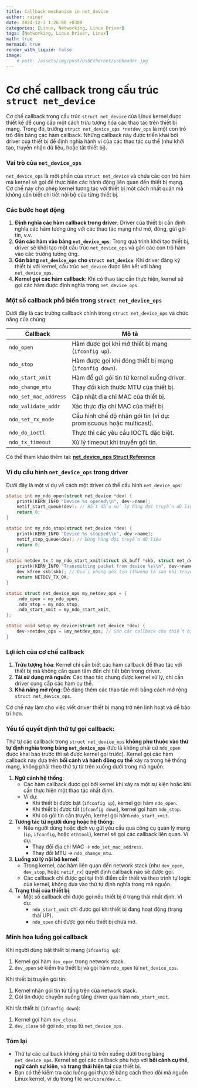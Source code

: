 ```yaml
---
title: Callback mechanism in net_device
author: rainer
date: 2024-12-3 1:26:00 +0300
categories: [Linux, Networking, Linux Driver]
tags: [Networking, Linux Driver, Linux]
math: true
mermaid: true
render_with_liquid: false
image: 
    # path: /assets/img/post/UsbEthernet/usbheader.jpg
---
```


# Cơ chế callback trong cấu trúc `struct net_device`
Cơ chế callback trong cấu trúc `struct net_device` của Linux kernel được thiết kế để cung cấp một cách trừu tượng hóa các thao tác trên thiết bị mạng. Trong đó, trường `struct net_device_ops *netdev_ops` là một con trỏ trỏ đến bảng các hàm callback. Những callback này được triển khai bởi driver của thiết bị để định nghĩa hành vi của các thao tác cụ thể (như khởi tạo, truyền nhận dữ liệu, hoặc tắt thiết bị).

### Vai trò của `net_device_ops`

`net_device_ops` là một phần của `struct net_device` và chứa các con trỏ hàm mà kernel sẽ gọi để thực hiện các hành động liên quan đến thiết bị mạng. Cơ chế này cho phép kernel tương tác với thiết bị một cách nhất quán mà không cần biết chi tiết nội bộ của từng thiết bị.

### Các bước hoạt động

1. **Định nghĩa các hàm callback trong driver**: Driver của thiết bị cần định nghĩa các hàm tương ứng với các thao tác mạng như mở, đóng, gửi gói tin, v.v.
2. **Gán các hàm vào bảng `net_device_ops`**: Trong quá trình khởi tạo thiết bị, driver sẽ khởi tạo một cấu trúc `net_device_ops` và gán các con trỏ hàm vào các trường tương ứng.
3. **Gán bảng `net_device_ops` cho `struct net_device`**: Khi driver đăng ký thiết bị với kernel, cấu trúc `net_device` được liên kết với bảng `net_device_ops`.
4. **Kernel gọi các hàm callback**: Khi có thao tác cần thực hiện, kernel sẽ gọi các hàm được định nghĩa trong `net_device_ops`.

### Một số callback phổ biến trong `struct net_device_ops`

Dưới đây là các trường callback chính trong `struct net_device_ops` và chức năng của chúng:

| Callback | Mô tả |
| --- | --- |
| `ndo_open` | Hàm được gọi khi mở thiết bị mạng (`ifconfig up`). |
| `ndo_stop` | Hàm được gọi khi đóng thiết bị mạng (`ifconfig down`). |
| `ndo_start_xmit` | Hàm để gửi gói tin từ kernel xuống driver. |
| `ndo_change_mtu` | Thay đổi kích thước MTU của thiết bị. |
| `ndo_set_mac_address` | Cập nhật địa chỉ MAC của thiết bị. |
| `ndo_validate_addr` | Xác thực địa chỉ MAC của thiết bị. |
| `ndo_set_rx_mode` | Cấu hình chế độ nhận gói tin (ví dụ: promiscuous hoặc multicast). |
| `ndo_do_ioctl` | Thực thi các yêu cầu IOCTL đặc biệt. |
| `ndo_tx_timeout` | Xử lý timeout khi truyền gói tin. |

Có thể tham khảo thêm tại: [**net_device_ops Struct Reference**](https://docs.huihoo.com/doxygen/linux/kernel/3.7/structnet__device__ops.html)

### Ví dụ cấu hình `net_device_ops` trong driver

Dưới đây là một ví dụ về cách một driver có thể cấu hình `net_device_ops`:

```c
static int my_ndo_open(struct net_device *dev) {
    printk(KERN_INFO "Device %s opened\\n", dev->name);
    netif_start_queue(dev); // Bắt đầu xử lý hàng đợi truyền dữ liệu
    return 0;
}

static int my_ndo_stop(struct net_device *dev) {
    printk(KERN_INFO "Device %s stopped\\n", dev->name);
    netif_stop_queue(dev); // Dừng hàng đợi truyền dữ liệu
    return 0;
}

static netdev_tx_t my_ndo_start_xmit(struct sk_buff *skb, struct net_device *dev) {
    printk(KERN_INFO "Transmitting packet from device %s\\n", dev->name);
    dev_kfree_skb(skb); // Giải phóng gói tin (thường là sau khi truyền xong)
    return NETDEV_TX_OK;
}

static struct net_device_ops my_netdev_ops = {
    .ndo_open = my_ndo_open,
    .ndo_stop = my_ndo_stop,
    .ndo_start_xmit = my_ndo_start_xmit,
};

static void setup_my_device(struct net_device *dev) {
    dev->netdev_ops = &my_netdev_ops; // Gán các callback cho thiết bị
}

```

### Lợi ích của cơ chế callback

1. **Trừu tượng hóa**: Kernel chỉ cần biết các hàm callback để thao tác với thiết bị mà không cần quan tâm đến chi tiết bên trong driver.
2. **Tái sử dụng mã nguồn**: Các thao tác chung được kernel xử lý, chỉ cần driver cung cấp các hàm cụ thể.
3. **Khả năng mở rộng**: Dễ dàng thêm các thao tác mới bằng cách mở rộng `struct net_device_ops`.

Cơ chế này làm cho việc viết driver thiết bị mạng trở nên linh hoạt và dễ bảo trì hơn.

### Yếu tố quyết định thứ tự gọi callback:

Thứ tự các callback trong `struct net_device_ops` **không phụ thuộc vào thứ tự định nghĩa trong bảng `net_device_ops`** (tức là không phải cứ `ndo_open` được khai báo trước thì sẽ được kernel gọi trước). Kernel gọi các hàm callback này dựa trên **bối cảnh và hành động cụ thể** xảy ra trong hệ thống mạng, không phải theo thứ tự từ trên xuống dưới trong mã nguồn.

1. **Ngữ cảnh hệ thống**:
    - Các hàm callback được gọi bởi kernel khi xảy ra một sự kiện hoặc khi cần thực hiện một thao tác nhất định.
    - Ví dụ:
        - Khi thiết bị được bật (`ifconfig up`), kernel gọi hàm `ndo_open`.
        - Khi thiết bị được tắt (`ifconfig down`), kernel gọi hàm `ndo_stop`.
        - Khi có gói tin cần truyền, kernel gọi hàm `ndo_start_xmit`.
2. **Tương tác từ người dùng hoặc hệ thống**:
    - Nếu người dùng hoặc dịch vụ gửi yêu cầu qua công cụ quản lý mạng (`ip`, `ifconfig`, hoặc `ethtool`), kernel sẽ gọi các callback liên quan. Ví dụ:
        - Thay đổi địa chỉ MAC → `ndo_set_mac_address`.
        - Thay đổi MTU → `ndo_change_mtu`.
3. **Luồng xử lý nội bộ kernel**:
    - Trong kernel, các hàm liên quan đến network stack (như `dev_open`, `dev_stop`, hoặc `netif_rx`) quyết định callback nào sẽ được gọi.
    - Các callback chỉ được gọi tại thời điểm cần thiết và theo trình tự logic của kernel, không dựa vào thứ tự định nghĩa trong mã nguồn.
4. **Trạng thái của thiết bị**:
    - Một số callback chỉ được gọi nếu thiết bị ở trạng thái nhất định. Ví dụ:
        - `ndo_start_xmit` chỉ được gọi khi thiết bị đang hoạt động (trạng thái UP).
        - `ndo_open` chỉ được gọi nếu thiết bị chưa mở.

### Minh họa luồng gọi callback

Khi người dùng bật thiết bị mạng (`ifconfig up`):

1. Kernel gọi hàm `dev_open` trong network stack.
2. `dev_open` sẽ kiểm tra thiết bị và gọi hàm `ndo_open` từ `net_device_ops`.

Khi thiết bị truyền gói tin:

1. Kernel nhận gói tin từ tầng trên của network stack.
2. Gói tin được chuyển xuống tầng driver qua hàm `ndo_start_xmit`.

Khi tắt thiết bị (`ifconfig down`):

1. Kernel gọi hàm `dev_close`.
2. `dev_close` sẽ gọi `ndo_stop` từ `net_device_ops`.

### Tóm lại

- Thứ tự các callback không phải từ trên xuống dưới trong bảng `net_device_ops`. Kernel sẽ gọi các callback phù hợp với **bối cảnh cụ thể**, **ngữ cảnh sự kiện**, và **trạng thái hiện tại** của thiết bị.
- Bạn có thể kiểm tra các luồng gọi thực tế bằng cách theo dõi mã nguồn Linux kernel, ví dụ trong file `net/core/dev.c`.
